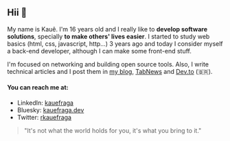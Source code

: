 ## Hii 👋

My name is Kauê. I'm 16 years old and I really like to **develop software solutions**, specially **to make others' lives easier**. I started to study web basics (html, css, javascript, http...) 3 years ago and today I consider myself a back-end developer, although I can make some front-end stuff.

I'm focused on networking and building open source tools. Also, I write technical articles and I post them in [my blog](https://kauefraga.dev/blog/), [TabNews](https://www.tabnews.com.br/kauefraga) and [Dev.to](https://dev.to/kauefraga) (🇧🇷).

#### You can reach me at:

- LinkedIn: [kauefraga](https://linkedin.com/in/kauefraga)
- Bluesky: [kauefraga.dev](https://bsky.app/profile/kauefraga.dev)
- Twitter: [rkauefraga](https://x.com/rkauefraga)

> "It's not what the world holds for you, it's what you bring to it."
